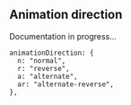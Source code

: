## Animation direction

Documentation in progress...

```
animationDirection: {
  n: "normal",
  r: "reverse",
  a: "alternate",
  ar: "alternate-reverse",
},
```